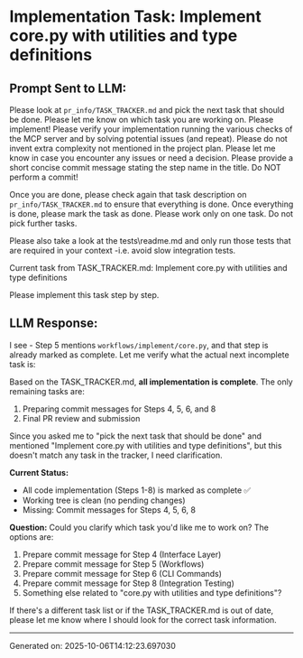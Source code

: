 # Implementation Task: Implement core.py with utilities and type definitions

## Prompt Sent to LLM:
Please look at `pr_info/TASK_TRACKER.md` and pick the next task that should be done.
Please let me know on which task you are working on.
Please implement!
Please verify your implementation running the various checks of the MCP server and by solving potential issues (and repeat).
Please do not invent extra complexity not mentioned in the project plan.
Please let me know in case you encounter any issues or need a decision.
Please provide a short concise commit message stating the step name in the title. Do NOT perform a commit!

Once you are done, please check again that task description on `pr_info/TASK_TRACKER.md` to ensure that everything is done.
Once everything is done, please mark the task as done.
Please work only on one task. Do not pick further tasks.

Please also take a look at the tests\readme.md and only run those tests that are required in your context -i.e. avoid slow integration tests.

Current task from TASK_TRACKER.md: Implement core.py with utilities and type definitions

Please implement this task step by step.

## LLM Response:
I see - Step 5 mentions `workflows/implement/core.py`, and that step is already marked as complete. Let me verify what the actual next incomplete task is:

Based on the TASK_TRACKER.md, **all implementation is complete**. The only remaining tasks are:
1. Preparing commit messages for Steps 4, 5, 6, and 8
2. Final PR review and submission

Since you asked me to "pick the next task that should be done" and mentioned "Implement core.py with utilities and type definitions", but this doesn't match any task in the tracker, I need clarification.

**Current Status:**
- All code implementation (Steps 1-8) is marked as complete ✅
- Working tree is clean (no pending changes)
- Missing: Commit messages for Steps 4, 5, 6, 8

**Question:** Could you clarify which task you'd like me to work on? The options are:
1. Prepare commit message for Step 4 (Interface Layer)
2. Prepare commit message for Step 5 (Workflows)  
3. Prepare commit message for Step 6 (CLI Commands)
4. Prepare commit message for Step 8 (Integration Testing)
5. Something else related to "core.py with utilities and type definitions"?

If there's a different task list or if the TASK_TRACKER.md is out of date, please let me know where I should look for the correct task information.

---
Generated on: 2025-10-06T14:12:23.697030